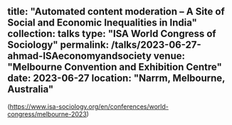 
title: "Automated content moderation – A Site of Social and Economic Inequalities in India"
collection: talks
type: "ISA World Congress of Sociology"
permalink: /talks/2023-06-27-ahmad-ISAeconomyandsociety
venue: "Melbourne Convention and Exhibition Centre"
date: 2023-06-27
location: "Narrm, Melbourne, Australia"
---
(https://www.isa-sociology.org/en/conferences/world-congress/melbourne-2023)
